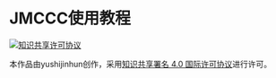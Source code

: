 # JMCCC使用教程

[![知识共享许可协议](https://i.creativecommons.org/l/by/4.0/88x31.png)](http://creativecommons.org/licenses/by/4.0/)

本作品由yushijinhun创作，采用[知识共享署名 4.0 国际许可协议](http://creativecommons.org/licenses/by/4.0/)进行许可。
